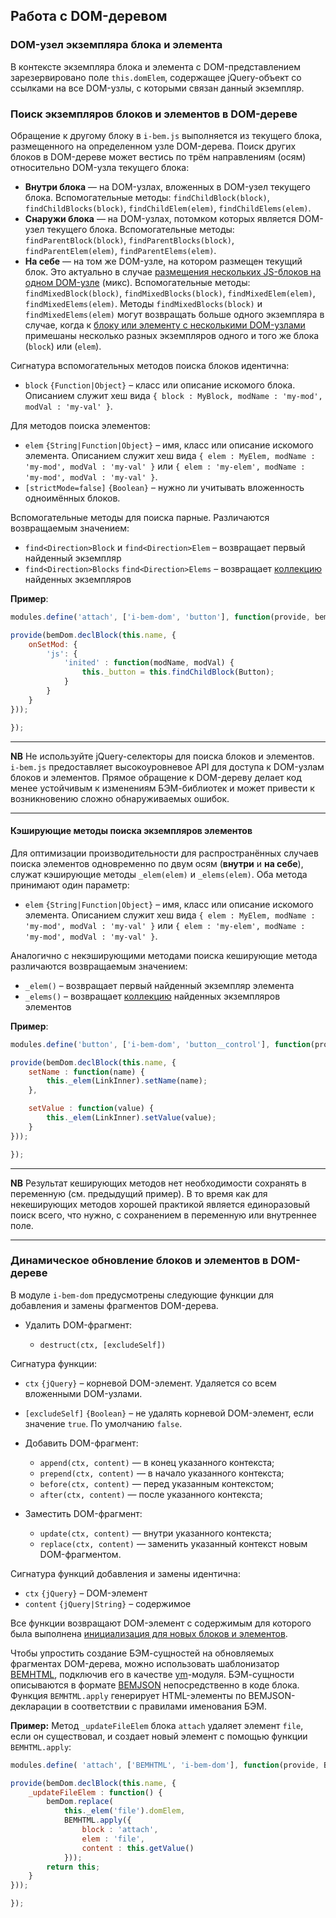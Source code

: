 <a name="dom"></a>
## Работа с DOM-деревом

<a name="domElem"></a>
### DOM-узел экземпляра блока и элемента

В контексте экземпляра блока и элемента с DOM-представлением зарезервировано поле `this.domElem`,
содержащее jQuery-объект со ссылками на все DOM-узлы, с которыми связан данный экземпляр.

<a name="api-find"></a>
### Поиск экземпляров блоков и элементов в DOM-дереве

Обращение к другому блоку в `i-bem.js` выполняется из текущего блока, размещенного на определенном узле DOM-дерева.
Поиск других блоков в DOM-дереве может вестись по трём направлениям (осям) относительно DOM-узла текущего блока:

* **Внутри блока** — на DOM-узлах, вложенных в DOM-узел текущего блока.
  Вспомогательные методы: `findChildBlock(block)`, `findChildBlocks(block)`, `findChildElem(elem)`, `findChildElems(elem)`.
* **Снаружи блока** — на DOM-узлах, потомком которых является DOM-узел текущего блока.
  Вспомогательные методы: `findParentBlock(block)`, `findParentBlocks(block)`, `findParentElem(elem)`, `findParentElems(elem)`.
* **На себе** — на том же DOM-узле, на котором размещен текущий блок.
  Это актуально в случае [размещения нескольких JS-блоков на одном DOM-узле](i-bem-js-html-binding.ru.md#html-mixes) (микс).
  Вспомогательные методы: `findMixedBlock(block)`, `findMixedBlocks(block)`, `findMixedElem(elem)`, `findMixedElems(elem)`.
  Методы `findMixedBlocks(block)` и `findMixedElems(elem)` могут возвращать больше одного экземпляра в случае,
  когда к [блоку или элементу с несколькими DOM-узлами](i-bem-js-html-binding#distrib-block)
  примешаны несколько разных экземпляров одного и того же блока (`block`) или (`elem`).

Сигнатура вспомогательных методов поиска блоков идентична:

* `block` `{Function|Object}` – класс или описание искомого блока. Описанием служит хеш вида `{ block : MyBlock, modName : 'my-mod', modVal : 'my-val' }`.

Для методов поиска элементов:

* `elem` `{String|Function|Object}` – имя, класс или описание искомого элемента. Описанием служит хеш вида `{ elem : MyElem, modName : 'my-mod', modVal : 'my-val' }` или `{ elem : 'my-elem', modName : 'my-mod', modVal : 'my-val' }`.
* `[strictMode=false]` `{Boolean}` – нужно ли учитывать вложенность одноимённых блоков.

Вспомогательные методы для поиска парные. Различаются возвращаемым значением:

* `find<Direction>Block` и `find<Direction>Elem` – возвращает первый найденный экземпляр
* `find<Direction>Blocks` `find<Direction>Elems` – возвращает [коллекцию](i-bem-js-collections.ru.md) найденных экземпляров

**Пример**:

```js
modules.define('attach', ['i-bem-dom', 'button'], function(provide, bemDom, Button) {

provide(bemDom.declBlock(this.name, {
    onSetMod: {
        'js': {
            'inited' : function(modName, modVal) {
                this._button = this.findChildBlock(Button);
            }
        }
    }
}));

});
```


***

**NB** Не используйте jQuery-селекторы для поиска блоков и элементов.
`i-bem.js` предоставляет высокоуровневое API для доступа к DOM-узлам блоков и элементов.
Прямое обращение к DOM-дереву делает код менее устойчивым к изменениям БЭМ-библиотек и может привести
к возникновению сложно обнаруживаемых ошибок.

***

<a name="elem-api"></a>
#### Кэширующие методы поиска экземпляров элементов

Для оптимизации производительности для распространённых случаев поиска элементов одновременно по двум осям (**внутри** и **на себе**),
служат кэширующие методы `_elem(elem)` и `_elems(elem)`. Оба метода принимают один параметр:

* `elem` `{String|Function|Object}` – имя, класс или описание искомого элемента. Описанием служит хеш вида `{ elem : MyElem, modName : 'my-mod', modVal : 'my-val' }` или `{ elem : 'my-elem', modName : 'my-mod', modVal : 'my-val' }`.

Аналогично с некэширующими методами поиска кеширующие метода различаются возвращаемым значением:

* `_elem()` – возвращает первый найденный экземпляр элемента
* `_elems()` – возвращает [коллекцию](i-bem-js-collections.ru.md) найденных экземпляров элементов

**Пример**:

```js
modules.define('button', ['i-bem-dom', 'button__control'], function(provide, bemDom, ButtonControl) {

provide(bemDom.declBlock(this.name, {
    setName : function(name) {
        this._elem(LinkInner).setName(name);
    },

    setValue : function(value) {
        this._elem(LinkInner).setValue(value);
    }
}));

});
```

***

**NB** Результат кеширующих методов нет необходимости сохранять в переменную (см. предыдущий пример).
В то время как для некеширующих методов хорошей практикой является единоразовый поиск всего,
что нужно, с сохранением в переменную или внутреннее поле.

***

<a name="dynamic"></a>
### Динамическое обновление блоков и элементов в DOM-дереве

В модуле `i-bem-dom` предусмотрены следующие функции для добавления и замены фрагментов DOM-дерева.

* Удалить DOM-фрагмент:

  * `destruct(ctx, [excludeSelf])`

Сигнатура функции:

  * `ctx` `{jQuery}` – корневой DOM-элемент. Удаляется со всем вложенными DOM-узлами.
  * `[excludeSelf]` `{Boolean}` – не удалять корневой DOM-элемент, если значение `true`. По умолчанию `false`.

* Добавить DOM-фрагмент:

  * `append(ctx, content)` —  в конец указанного контекста;
  * `prepend(ctx, content)` — в начало указанного контекста;
  * `before(ctx, content)` — перед указанным контекстом;
  * `after(ctx, content)` — после указанного контекста;

* Заместить DOM-фрагмент:

  * `update(ctx, content)` —  внутри указанного контекста;
  * `replace(ctx, content)` — заменить указанный контекст новым DOM-фрагментом.

Сигнатура функций добавления и замены идентична:

* `ctx` `{jQuery}` – DOM-элемент
* `content` `{jQuery|String}` – содержимое

Все функции возвращают DOM-элемент с содержимым для которого была выполнена [инициализация для новых блоков и элементов](i-bem-js-init.ru.md#init-fragment).

Чтобы упростить создание БЭМ-сущностей на обновляемых фрагментах DOM-дерева,
можно использовать шаблонизатор [BEMHTML](https://ru.bem.info/technology/bemhtml/current/intro/), подключив его в качестве [ym][]-модуля.
БЭМ-сущности описываются в формате [BEMJSON](https://ru.bem.info/technology/bemjson/current/bemjson/) непосредственно в коде блока.
Функция `BEMHTML.apply` генерирует HTML-элементы по BEMJSON-декларации в соответствии с правилами именования БЭМ.

**Пример:** Метод `_updateFileElem` блока `attach` удаляет элемент `file`, если он существовал,
и создает новый элемент с помощью функции `BEMHTML.apply`:

```js
modules.define( 'attach', ['BEMHTML', 'i-bem-dom'], function(provide, BEMHTML, bemDom) {

provide(bemDom.declBlock(this.name, {
    _updateFileElem : function() {
        bemDom.replace(
            this._elem('file').domElem,
            BEMHTML.apply({
                block : 'attach',
                elem : 'file',
                content : this.getValue()
            }));
        return this;
    }
}));

});
```


[ym]: https://github.com/ymaps/modules

[i-bem]: https://ru.bem.info/libs/bem-core/current/desktop/i-bem/jsdoc/

[i-bem-dom]: https://ru.bem.info/libs/bem-core/current/desktop/i-bem-dom/jsdoc/
